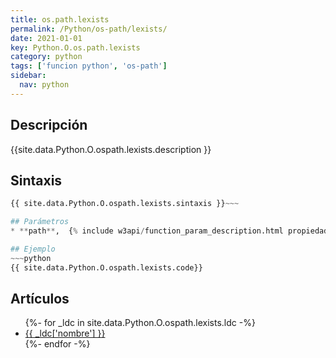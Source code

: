 ```yaml
---
title: os.path.lexists
permalink: /Python/os-path/lexists/
date: 2021-01-01
key: Python.O.os.path.lexists
category: python
tags: ['funcion python', 'os-path']
sidebar: 
  nav: python
---
```


## Descripción
{{site.data.Python.O.ospath.lexists.description }}

## Sintaxis
~~~python
{{ site.data.Python.O.ospath.lexists.sintaxis }}~~~

## Parámetros
* **path**,  {% include w3api/function_param_description.html propiedad=site.data.Python.O.os.path.lexists valor="path" %}

## Ejemplo
~~~python
{{ site.data.Python.O.ospath.lexists.code}}
~~~

## Artículos
<ul>
{%- for _ldc in site.data.Python.O.ospath.lexists.ldc -%}
   <li>
       <a href="{{_ldc['url'] }}">{{ _ldc['nombre'] }}</a>
   </li>
{%- endfor -%}
</ul>

